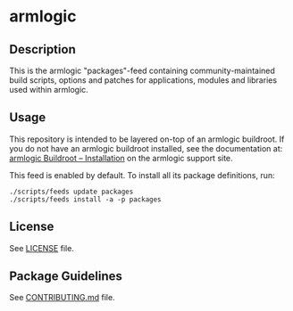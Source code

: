 # armlogic

## Description

This is the armlogic "packages"-feed containing community-maintained build scripts, options and patches for applications, modules and libraries used within armlogic.

## Usage

This repository is intended to be layered on-top of an armlogic buildroot. If you do not have an armlogic buildroot installed, see the documentation at: [armlogic Buildroot – Installation](https://armlogic.tech/Buildroot) on the armlogic support site.

This feed is enabled by default. To install all its package definitions, run:
```
./scripts/feeds update packages
./scripts/feeds install -a -p packages
```

## License

See [LICENSE](LICENSE) file.
 
## Package Guidelines

See [CONTRIBUTING.md](CONTRIBUTING.md) file.
